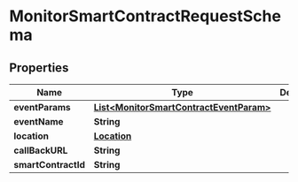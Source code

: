 

# MonitorSmartContractRequestSchema


## Properties

Name | Type | Description | Notes
------------ | ------------- | ------------- | -------------
**eventParams** | [**List&lt;MonitorSmartContractEventParam&gt;**](MonitorSmartContractEventParam.md) |  |  [optional]
**eventName** | **String** |  |  [optional]
**location** | [**Location**](Location.md) |  |  [optional]
**callBackURL** | **String** |  |  [optional]
**smartContractId** | **String** |  |  [optional]



